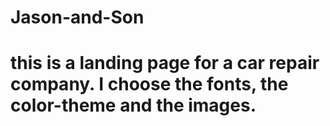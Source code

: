 # Jason-and-Son
# this is a landing page for a car repair company. I choose the fonts, the color-theme and the images.
